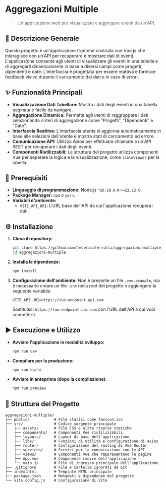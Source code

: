 # Aggregazioni Multiple

> Un'applicazione web per visualizzare e aggregare eventi da un'API.

## 📜 Descrizione Generale

Questo progetto è un'applicazione frontend costruita con Vue.js che interagisce con un'API per recuperare e mostrare dati di eventi. L'applicazione consente agli utenti di visualizzare gli eventi in una tabella e di aggregarli dinamicamente in base a diversi campi come progetti, dipendenti e date. L'interfaccia è progettata per essere reattiva e fornisce feedback visivo durante il caricamento dei dati o in caso di errori.

## ✨ Funzionalità Principali

  * **Visualizzazione Dati Tabellare:** Mostra i dati degli eventi in una tabella paginata e facile da navigare.
  * **Aggregazione Dinamica:** Permette agli utenti di raggruppare i dati selezionando criteri di aggregazione come "Progetti", "Dipendenti" e "Date".
  * **Interfaccia Reattiva:** L'interfaccia utente si aggiorna automaticamente in base alle selezioni dell'utente e mostra stati di caricamento ed errore.
  * **Comunicazione API:** Utilizza Axios per effettuare chiamate a un'API REST per recuperare i dati degli eventi.
  * **Componenti Riutilizzabili:** La struttura del progetto utilizza componenti Vue per separare la logica e la visualizzazione, come `tableViewer` per la tabella.

## 🚀 Prerequisiti

  * **Linguaggio di programmazione:** Node.js `^20.19.0` o `>=22.12.0`.
  * **Package Manager:** `npm` o `yarn`.
  * **Variabili d'ambiente:**
      * `VITE_API_URI`: L'URL base dell'API da cui l'applicazione recupera i dati.

## ⚙️ Installazione

1.  **Clona il repository:**
    ```bash
    git clone https://github.com/federicoferrulli/aggregazioni-multiple.git
    cd aggregazioni-multiple
    ```
2.  **Installa le dipendenze:**
    ```bash
    npm install
    ```
3.  **Configurazione dell'ambiente:**
    Non è presente un file `.env.example`, ma è necessario creare un file `.env` nella root del progetto e aggiungere la seguente variabile:
    ```
    VITE_API_URI=https://tuo-endpoint-api.com
    ```
    Sostituisci `https://tuo-endpoint-api.com` con l'URL dell'API a cui vuoi connetterti.

## ▶️ Esecuzione e Utilizzo

  * **Avviare l'applicazione in modalità sviluppo:**
    ```bash
    npm run dev
    ```
  * **Compilare per la produzione:**
    ```bash
    npm run build
    ```
  * **Avviare in anteprima (dopo la compilazione):**
    ```bash
    npm run preview
    ```

## 📂 Struttura del Progetto

```
aggregazioni-multiple/
├── public/           # File statici come favicon.ico
├── src/              # Codice sorgente principale
│   ├── assets/       # File CSS e altre risorse statiche
│   ├── components/   # Componenti Vue riutilizzabili
│   ├── layouts/      # Layout di base dell'applicazione
│   ├── libs/         # Funzioni di utilità e configurazione di Axios
│   ├── router/       # Configurazione del routing di Vue Router
│   ├── services/     # Servizi per la comunicazione con le API
│   ├── views/        # Componenti Vue che rappresentano le pagine
│   ├── App.vue       # Componente radice dell'applicazione
│   └── main.js       # File di ingresso principale dell'applicazione
├── .gitignore        # File e cartelle ignorati da Git
├── index.html        # Template HTML principale
├── package.json      # Metadati e dipendenze del progetto
└── vite.config.js    # Configurazione di Vite
```